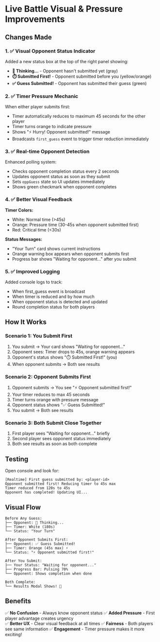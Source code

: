 # Live Battle Visual & Pressure Improvements

## Changes Made

### 1. ✅ Visual Opponent Status Indicator
Added a new status box at the top of the right panel showing:
- **🤔 Thinking...** - Opponent hasn't submitted yet (gray)
- **⏱️ Submitted First!** - Opponent submitted before you (yellow/orange)
- **✅ Guess Submitted!** - Opponent has submitted their guess (green)

### 2. ✅ Timer Pressure Mechanic
When either player submits first:
- Timer automatically reduces to maximum 45 seconds for the other player
- Timer turns orange to indicate pressure
- Shows "⚡ Hurry! Opponent submitted!" message
- Broadcasts `first_guess` event to trigger timer reduction immediately

### 3. ✅ Real-time Opponent Detection
Enhanced polling system:
- Checks opponent completion status every 2 seconds
- Updates opponent status as soon as they submit
- Sets `oppGuess` state so UI updates immediately
- Shows green checkmark when opponent completes

### 4. ✅ Better Visual Feedback
**Timer Colors:**
- White: Normal time (>45s)
- Orange: Pressure time (30-45s when opponent submitted first)
- Red: Critical time (<30s)

**Status Messages:**
- "Your Turn" card shows current instructions
- Orange warning box appears when opponent submits first
- Progress bar shows "Waiting for opponent..." after you submit

### 5. ✅ Improved Logging
Added console logs to track:
- When first_guess event is broadcast
- When timer is reduced and by how much
- When opponent status is detected and updated
- Round completion status for both players

## How It Works

### Scenario 1: You Submit First
1. You submit → Your card shows "Waiting for opponent..."
2. Opponent sees: Timer drops to 45s, orange warning appears
3. Opponent's status shows "⏱️ Submitted First!" (you)
4. When opponent submits → Both see results

### Scenario 2: Opponent Submits First
1. Opponent submits → You see "⚡ Opponent submitted first!"
2. Your timer reduces to max 45 seconds
3. Timer turns orange with pressure message
4. Opponent status shows "✅ Guess Submitted!"
5. You submit → Both see results

### Scenario 3: Both Submit Close Together
1. First player sees "Waiting for opponent..." briefly
2. Second player sees opponent status immediately
3. Both see results as soon as both complete

## Testing

Open console and look for:
```
[Realtime] First guess submitted by: <player-id>
Opponent submitted first! Reducing timer to 45s max
Timer reduced from 120s to 45s
Opponent has completed! Updating UI...
```

## Visual Flow

```
Before Any Guess:
├── Opponent: 🤔 Thinking...
├── Timer: White (180s)
└── Status: "Your Turn"

After Opponent Submits First:
├── Opponent: ✅ Guess Submitted!
├── Timer: Orange (45s max) ⚡
└── Status: "⚡ Opponent submitted first!"

After You Submit:
├── Your Status: "Waiting for opponent..."
├── Progress Bar: Pulsing 70%
└── Opponent: Shows completion when done

Both Complete:
└── Results Modal Shows! 🎉
```

## Benefits

✅ **No Confusion** - Always know opponent status
✅ **Added Pressure** - First player advantage creates urgency  
✅ **Better UX** - Clear visual feedback at all times
✅ **Fairness** - Both players see same information
✅ **Engagement** - Timer pressure makes it more exciting!
